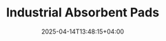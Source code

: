 ---
type: product
layout: product
date: 2025-04-14T13:48:15+04:00
sitemap:
  priority: 1
  changefreq: "weekly"

# SEO metadata
seoTitleSuffix: "Industrial Absorbent Pads near me"
seoDescription: >-
  Nutcracker Pro Absorbent Pads for auto shops. High-performance PIG Mats with Exxon technology absorb oil and chemicals. Save with bulk orders and fast shipping.

# Page content
title: "Industrial **Absorbent Pads**"
titlePrefix: "Mechanic Supplies in Maine"
description: >-
  Nutcracker Pro Absorbent Pads (PIG Mats) offer high absorbency and Exxon-tech construction to soak up oil and chemicals. Bulk 200-pad cases reduce costs for service centers and repair bays.

# benefitsContent
benefitsImages:
  - image: "/images/abspads/product-main.jpg"
    alt: "Nutcracker Pro Absorbent Pads for mechanics"

benefitsBlocks:
  - title: "Top Spill Control for Shops"
    text: >-
      Nutcracker Absorbent Pads soak up oils, solvents, and coolants fast, keeping work areas clean and safe. Perfect for service bays and garages handling daily tasks.
  - title: "Boosts Workplace Safety"
    text: >-
      These pads cut slip risks and help meet OSHA standards, protecting technicians and customers. A must-have for safe auto shop operations.
  - title: "Handles All Liquids"
    text: >-
      From motor oil to chemical solvents, these PIG Mats tackle any spill, making them a versatile choice for professional garages.
  - title: "Bulk Supply Savings"
    text: >-
      Get 200 pads for $39 per case. Auto shops save big with bulk orders, reducing frequent restocking and improving budget control.
  - title: "Tough and Tear-Proof"
    text: >-
      Sonic-bonded polypropylene ensures these pads hold up in heavy use without fraying, ideal for busy maintenance environments.
  - title: "Maintains Shop Efficiency"
    text: >-
      Place these pads in high-risk areas to stop spills before they interrupt work. Shops stay productive with quick, reliable cleanup.
  - title: "Fast Delivery Available"
    text: >-
      Nutcracker offers quick shipping so your facility always has a steady supply of high-performance absorbent pads.
  - title: "Eco-Conscious Choice"
    text: >-
      These pads are designed to handle industrial spills while minimizing waste. A responsible solution for shops prioritizing clean operations.
  - title: "Trusted by Dealerships"
    text: >-
      Dealerships across the region rely on Nutcracker PIG Mats for absorbency and durability, ensuring clean, professional service areas.

# testimonials section
testimonials:
  items:
    - name: "Ben"
      text: >-
        These pads are a lifesaver in our shop. They soak up oil spills quick, and the price is great for bulk. Definitely my go-to.
    - name: "Clara"
      text: >-
        We use these at our dealership. They handle every spill, and the case lasts forever. Keeps our service bay clean and safe.
    - name: "Nate"
      text: >-
        Best absorbent pads I’ve used. They suck up oil and coolant fast, and they don’t tear. Perfect for any busy garage.
    - name: "Tina"
      text: >-
        Our team loves these pads. They’re tough, soak up everything, and ship fast. Makes cleanup so easy.
    - name: "Greg"
      text: >-
        These PIG Mats are awesome. They handle big spills, and I save money with the 200-pad case. Highly recommend.
    - name: "Holly"
      text: >-
        Nutcracker pads clean up messes fast and keep our shop safe. Great product with real value.
    - name: "Kyle"
      text: >-
        I use these for all spills in my shop. They’re super absorbent and don’t fall apart. Best pads for mechanics like me.
    - name: "Megan"
      text: >-
        These pads are a must. They soak up spills in seconds, and the bulk deal saves us a ton.
    - name: "Paul"
      text: >-
        Great quality pads. They handle oil and chemical spills like a champ. My floor stays clean, and I’m happy with the results.

# FAQ section
faq:
  titleColored: "F.A.Q."
  questions:
    - question: "What are Nutcracker Absorbent Pads?"
      answer: >-
        Nutcracker Pro Absorbent Pads (PIG Mats) are high-absorbency, meltblown polypropylene pads using Exxon technology. Ideal for handling oil and chemical spills.
    - question: "How much liquid can each pad hold?"
      answer: >-
        Each pad absorbs 17–20 ounces of liquid, including oil, solvents, and coolants. Perfect for auto shops managing messy tasks.
    - question: "Why are these pads cost-effective?"
      answer: >-
        With 200 pads per case at just $39, shops save on high-usage cleanup products. The packaging reduces restocking frequency.
    - question: "How do perforations help?"
      answer: >-
        Pads have perforations so technicians can tear exactly what they need, saving material and making cleanup faster.
    - question: "Can these pads absorb chemicals?"
      answer: >-
        Yes, they absorb oil, coolant, and even chemical spills. That makes them versatile enough for most service centers.
    - question: "Are these pads durable?"
      answer: >-
        Made with sonic-bonded polypropylene, they resist tearing and hold up under pressure in automotive and industrial environments.
    - question: "How are the pads packaged?"
      answer: >-
        Pads come in a convenient 200-piece dispenser box that’s easy to store and access in any workspace.
    - question: "How fast is shipping to Maine?"
      answer: >-
        Nutcracker ensures fast delivery to auto shops across Maine, keeping mechanics stocked with dependable absorbent pads.
---